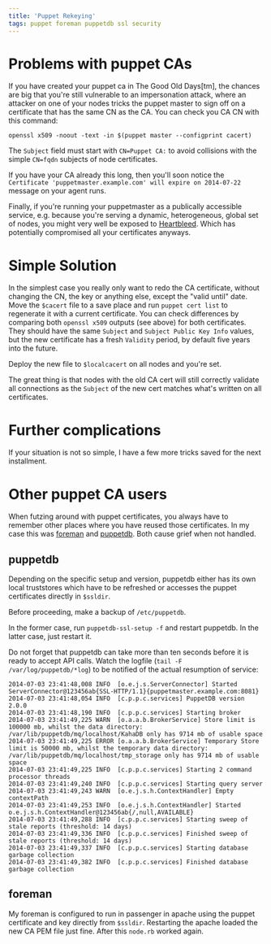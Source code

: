 ```yaml
---
title: 'Puppet Rekeying'
tags: puppet foreman puppetdb ssl security
---
```


# Problems with puppet CAs

If you have created your puppet ca in The Good Old Days[tm], the chances are
big that you're still vulnerable to an impersonation attack, where an attacker
on one of your nodes tricks the puppet master to sign off on a certificate that
has the same CN as the CA. You can check you CA CN with this command:

    openssl x509 -noout -text -in $(puppet master --configprint cacert)

The `Subject` field must start with `CN=Puppet CA:` to avoid collisions with
the simple `CN=fqdn` subjects of node certificates.

If you have your CA already this long, then you'll soon notice the `Certificate
'puppetmaster.example.com' will expire on 2014-07-22` message on your agent
runs.

Finally, if you're running your puppetmaster as a publically accessible
service, e.g. because you're serving a dynamic, heterogeneous, global set of
nodes, you might very well be exposed to [Heartbleed](http://heartbleed.com/).
Which has potentially compromised all your certificates anyways.

# Simple Solution

In the simplest case you really only want to redo the CA certificate, without
changing the CN, the key or anything else, except the "valid until" date.
Move the `$cacert` file to a save place and run `puppet cert list` to
regenerate it with a current certificate. You can check differences by
comparing both `openssl x509` outputs (see above) for both certificates. They
should have the same `Subject` and `Subject Public Key Info` values, but the
new certificate has a fresh `Validity` period, by default five years into the
future.

Deploy the new file to `$localcacert` on all nodes and you're set.

The great thing is that nodes with the old CA cert will still correctly
validate all connections as the `Subject` of the new cert matches what's
written on all certificates.

# Further complications

If your situation is not so simple, I have a few more tricks saved for the next
installment.

# Other puppet CA users

When futzing around with puppet certificates, you always have to remember other
places where you have reused those certificates. In my case this was
[foreman](http://theforeman.org) and
[puppetdb](http://docs.puppetlabs.com/puppetdb/). Both cause grief when not
handled.

## puppetdb

Depending on the specific setup and version, puppetdb either has its own local
truststores which have to be refreshed or accesses the puppet certificates
directly in `$ssldir`.

Before proceeding, make a backup of `/etc/puppetdb`.

In the former case, run `puppetdb-ssl-setup -f` and restart puppetdb. In the
latter case, just restart it.

Do not forget that puppetdb can take more than ten seconds before it is ready
to accept API calls. Watch the logfile (`tail -F /var/log/puppetdb/*log`) to be
notified of the actual resumption of service:

    2014-07-03 23:41:48,008 INFO  [o.e.j.s.ServerConnector] Started ServerConnector@123456ab{SSL-HTTP/1.1}{puppetmaster.example.com:8081}
    2014-07-03 23:41:48,054 INFO  [c.p.p.c.services] PuppetDB version 2.0.0
    2014-07-03 23:41:48,190 INFO  [c.p.p.c.services] Starting broker
    2014-07-03 23:41:49,225 WARN  [o.a.a.b.BrokerService] Store limit is 100000 mb, whilst the data directory: /var/lib/puppetdb/mq/localhost/KahaDB only has 9714 mb of usable space
    2014-07-03 23:41:49,225 ERROR [o.a.a.b.BrokerService] Temporary Store limit is 50000 mb, whilst the temporary data directory: /var/lib/puppetdb/mq/localhost/tmp_storage only has 9714 mb of usable space
    2014-07-03 23:41:49,225 INFO  [c.p.p.c.services] Starting 2 command processor threads
    2014-07-03 23:41:49,240 INFO  [c.p.p.c.services] Starting query server
    2014-07-03 23:41:49,243 WARN  [o.e.j.s.h.ContextHandler] Empty contextPath
    2014-07-03 23:41:49,253 INFO  [o.e.j.s.h.ContextHandler] Started o.e.j.s.h.ContextHandler@123456ab{/,null,AVAILABLE}
    2014-07-03 23:41:49,288 INFO  [c.p.p.c.services] Starting sweep of stale reports (threshold: 14 days)
    2014-07-03 23:41:49,336 INFO  [c.p.p.c.services] Finished sweep of stale reports (threshold: 14 days)
    2014-07-03 23:41:49,337 INFO  [c.p.p.c.services] Starting database garbage collection
    2014-07-03 23:41:49,382 INFO  [c.p.p.c.services] Finished database garbage collection

## foreman

My foreman is configured to run in passenger in apache using the puppet
certificate and key directly from `$ssldir`. Restarting the apache loaded the
new CA PEM file just fine. After this `node.rb` worked again.

